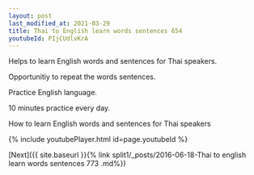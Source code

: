 ```yaml
---
layout: post
last_modified_at: 2021-03-29
title: Thai to English learn words sentences 654 
youtubeId: PIjCUdlvKrA
---
```

 
 
Helps to learn English words and sentences for Thai speakers.

Opportunitiy to repeat the words sentences. 

Practice English language. 
 
10 minutes practice every day. 
 
How to learn English words and sentences for Thai speakers 
 
{% include youtubePlayer.html id=page.youtubeId %}
 
 
[Next]({{ site.baseurl }}{% link  split1/_posts/2016-06-18-Thai to english learn words sentences 773 .md%})
 
